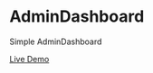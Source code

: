 # AdminDashboard
Simple AdminDashboard

[Live Demo](https://michaelpham813.github.io/AdminDashboard/)
